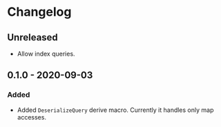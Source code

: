 # Changelog

## Unreleased

* Allow index queries.

## 0.1.0 - 2020-09-03

### Added

* Added `DeserializeQuery` derive macro. Currently it handles only map accesses.